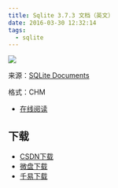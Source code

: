 ```yaml
---
title: Sqlite 3.7.3 文档（英文）
date: 2016-03-30 12:32:14
tags:
  - sqlite
---
```


![](http://pic.cr173.com/up/2010-12/2010129173913.jpg)

来源：[SQLite Documents](http://www.sqlite.org/docs.html)

格式：CHM

<!--more-->

+ [在线阅读](http://www.sqlite.org/docs.html)

## 下载 ##

+ [CSDN下载](http://download.csdn.net/detail/iihero/2890372)
+ [微盘下载](http://vdisk.weibo.com/s/aADaW4YRiZNlA)
+ [千易下载](http://1000eb.com/1khkd)
